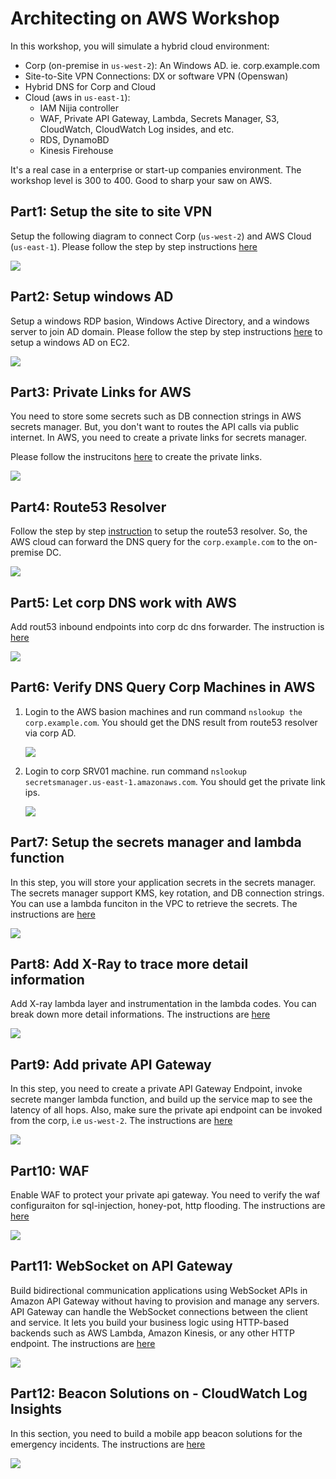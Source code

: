 # Architecting on AWS Workshop

In this workshop, you will simulate a hybrid cloud environment:

- Corp (on-premise in `us-west-2`): An Windows AD. ie. corp.example.com
- Site-to-Site VPN Connections: DX or software VPN (Openswan)
- Hybrid DNS for Corp and Cloud
- Cloud (aws in `us-east-1`): 
	- IAM Nijia controller
	- WAF, Private API Gateway, Lambda, Secrets Manager, S3, CloudWatch, CloudWatch Log insides, and etc.
	- RDS, DynamoBD
	- Kinesis Firehouse

It's a real case in a enterprise or start-up companies environment. The workshop level is 300 to 400. Good to sharp your saw on AWS.

## Part1: Setup the site to site VPN
Setup the following diagram to connect Corp (`us-west-2`) and AWS Cloud (`us-east-1`). Please follow the step by step instructions [here](https://github.com/imyoungyang/myAWSStudyBlog/tree/master/advance-architecting/openswan)

![](./images/01-archi.png)

## Part2: Setup windows AD
Setup a windows RDP basion, Windows Active Directory, and a windows server to join AD domain. Please follow the step by step instructions [here](https://github.com/imyoungyang/myAWSStudyBlog/tree/master/advance-architecting/windows-ad-on-ec2) to setup a windows AD on EC2.

![](./images/02-archi.png)

## Part3: Private Links for AWS
You need to store some secrets such as DB connection strings in AWS secrets manager. But, you don't want to routes the API calls via public internet. In AWS, you need to create a private links for secrets manager.

Please follow the instrucitons [here](https://github.com/imyoungyang/myAWSStudyBlog/tree/master/advance-architecting/vpc-private-link) to create the private links.

![](./images/03-archi.png)

## Part4: Route53 Resolver

Follow the step by step [instruction](https://github.com/imyoungyang/myAWSStudyBlog/tree/master/advance-architecting/route53-resolver) to setup the route53 resolver. So, the AWS cloud can forward the DNS query for the `corp.example.com` to the on-premise DC.

![](./images/04-archi.png)

## Part5: Let corp DNS work with AWS

Add rout53 inbound endpoints into corp dc dns forwarder. The instruction is [here](https://github.com/imyoungyang/myAWSStudyBlog/tree/master/advance-architecting/win-dns-forwarder)

![](./images/05-archi.png)

## Part6: Verify DNS Query Corp Machines in AWS

1. Login to the AWS basion machines and run command `nslookup the corp.example.com`. You should get the DNS result from route53 resolver via corp AD.

	![](./images/verify-01.png)

2. Login to corp SRV01 machine. run command `nslookup secretsmanager.us-east-1.amazonaws.com`. You should get the private link ips.

	![](./images/verify-02.png)
	
## Part7: Setup the secrets manager and lambda function

In this step, you will store your application secrets in the secrets manager. The secrets manager support KMS, key rotation, and DB connection strings. You can use a lambda funciton in the VPC to retrieve the secrets. The instructions are [here](https://github.com/imyoungyang/myAWSStudyBlog/tree/master/advance-architecting/secrets-manager)

![](./images/06-archi.png)

## Part8: Add X-Ray to trace more detail information

Add X-ray lambda layer and instrumentation in the lambda codes. You can break down more detail informations. The instructions are [here](https://github.com/imyoungyang/myAWSStudyBlog/tree/master/advance-architecting/x-ray)

![](./images/07-archi.png)

## Part9: Add private API Gateway

In this step, you need to create a private API Gateway Endpoint, invoke secrete manger lambda function, and build up the service map to see the latency of all hops. Also, make sure the private api endpoint can be invoked from the corp, i.e `us-west-2`. The instructions are [here](https://github.com/imyoungyang/myAWSStudyBlog/tree/master/advance-architecting/apigw-private)

![](./images/08-archi.png)

## Part10: WAF

Enable WAF to protect your private api gateway. You need to verify the waf configuraiton for sql-injection, honey-pot, http flooding. The instructions are [here](https://github.com/imyoungyang/myAWSStudyBlog/tree/master/advance-architecting/waf)

![](./images/09-archi.png)

## Part11: WebSocket on API Gateway

Build bidirectional communication applications using WebSocket APIs in Amazon API Gateway without having to provision and manage any servers. API Gateway can handle the WebSocket connections between the client and service. It lets you build your business logic using HTTP-based backends such as AWS Lambda, Amazon Kinesis, or any other HTTP endpoint. The instructions are [here](./advance-architecting/apigw-websocket/README.md)

![](./images/10-archi.png)

## Part12: Beacon Solutions on - CloudWatch Log Insights

In this section, you need to build a mobile app beacon solutions for the emergency incidents. The instructions are [here](./cloudwatch-log-beacon/README.md)

![](./images/11-archi.png)